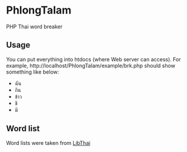 PhlongTaIam
===========

PHP Thai word breaker

Usage
-----
You can put everything into htdocs (where Web server can access). For example, http://localhost/PhlongTaIam/example/brk.php should show something like below:

* ฉัน
* กิน
* ข้าว
* ชิ
* มิ

Word list
---------
Word lists were taken from [LibThai](http://linux.thai.net/projects/libthai)